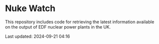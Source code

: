# Nuke Watch

This repository includes code for retrieving the latest information available on the output of EDF nuclear power plants in the UK.

Last updated: 2024-09-21 04:16